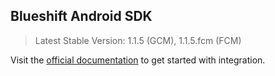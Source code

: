 ## Blueshift Android SDK

> Latest Stable Version: 1.1.5 (GCM), 1.1.5.fcm (FCM)

Visit the [official documentation](https://docs.getblueshift.com/docs/mobile-sdk) to get started with integration.
